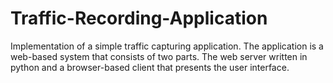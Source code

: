 # Traffic-Recording-Application
Implementation of a simple traffic capturing application. The application is a web-based system that consists of two parts. The web server written in python and a browser-based client that presents the user interface.
